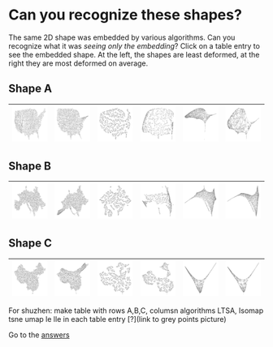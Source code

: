 Can you recognize these shapes?
===============================
The same 2D shape was embedded by various algorithms. Can you recognize what it was *seeing only the embedding*? Click on a table entry to see the embedded shape. At the left, the shapes are least deformed, at the right they are most deformed on average.


## Shape A 

| ![LTSA](/aspect-ratio-plots/Geographic_explain/US/US_LTSA_01_gray.png) | ![Isomap](/aspect-ratio-plots/Geographic_explain/US/US_Isomap_01_gray.png) | ![t-SNE](/aspect-ratio-plots/Geographic_explain/US/US_t-SNE_01_gray.png) | ![UMAP](/aspect-ratio-plots/Geographic_explain/US/US_Umap_02_gray.png) | ![LE](/aspect-ratio-plots/Geographic_explain/US/US_LE_02_gray.png) | ![LLE](/aspect-ratio-plots/Geographic_explain/US/US_LLE_02_gray.png) |
|:---:|:---:|:---:|:---:|:---:|:---:|

## Shape B 

| ![LTSA](/aspect-ratio-plots/Geographic_explain/EU/EU_LTSA_01_gray.png) | ![Isomap](/aspect-ratio-plots/Geographic_explain/EU/EU_Isomap_01_gray.png) | ![t-SNE](/aspect-ratio-plots/Geographic_explain/EU/EU_t-SNE_01_gray.png) | ![UMAP](/aspect-ratio-plots/Geographic_explain/EU/EU_Umap_02_gray.png) | ![LE](/aspect-ratio-plots/Geographic_explain/EU/EU_LE_02_gray.png) | ![LLE](/aspect-ratio-plots/Geographic_explain/EU/EU_LLE_02_gray.png) |
|:---:|:---:|:---:|:---:|:---:|:---:|

## Shape C 

| ![LTSA](/aspect-ratio-plots/Geographic_explain/CN/CN_LTSA_01_gray.png) | ![Isomap](/aspect-ratio-plots/Geographic_explain/CN/CN_Isomap_01_gray.png) | ![t-SNE](/aspect-ratio-plots/Geographic_explain/CN/CN_t-SNE_01_gray.png) | ![UMAP](/aspect-ratio-plots/Geographic_explain/CN/CN_Umap_01_gray.png) | ![LE](/aspect-ratio-plots/Geographic_explain/CN/CN_LE_01_gray.png) | ![LLE](/aspect-ratio-plots/Geographic_explain/CN/CN_LLE_01_gray.png) |
|:---:|:---:|:---:|:---:|:---:|:---:|




For shuzhen: make table with rows A,B,C, columsn algorithms LTSA, Isomap tsne umap le lle
in each table entry [?](link to grey points picture)

Go to the [answers](/maps-embeddings.md)
